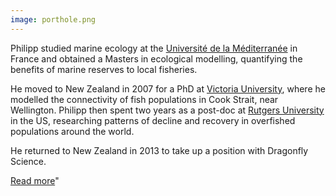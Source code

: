 ```yaml
---
image: porthole.png
---
```



Philipp studied marine ecology at the [Université de la
Méditerranée](http://www.imbe.fr/?lang=fr) in France and obtained a Masters
in ecological modelling, quantifying the benefits of marine reserves to
local fisheries.

He moved to New Zealand in 2007 for a PhD at [Victoria
University](http://www.victoria.ac.nz/sbs/research-centres-institutes/vucel),
where he modelled the connectivity of fish populations in Cook Strait, near
Wellington.  Philipp then spent two years as a post-doc at [Rutgers
University](http://marine.rutgers.edu/~ojensen/) in the US, researching
patterns of decline and recovery in overfished populations around the
world.

He returned to New Zealand in 2013 to take up a position with Dragonfly
Science.

[Read more](/people/neubauer-philipp.html)"

